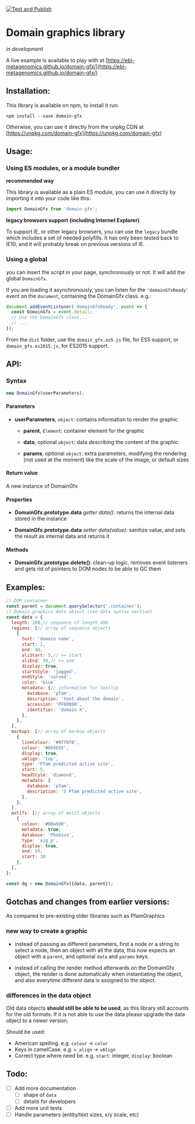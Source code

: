 [![Test and Publish](https://github.com/EBI-Metagenomics/domain-gfx/workflows/Test%20and%20Publish/badge.svg)](https://github.com/EBI-Metagenomics/domain-gfx/actions?query=workflow%3A%22Test+and+Publish%22)

# Domain graphics library

_in development_

A live example is available to play with at
[https://ebi-metagenomics.github.io/domain-gfx/](https://ebi-metagenomics.github.io/domain-gfx/)

## Installation:

This library is available on npm, to install it run:

`npm install --save domain-gfx`

Otherwise, you can use it directly from the unpkg CDN at
[https://unpkg.com/domain-gfx](https://unpkg.com/domain-gfx)

## Usage:

### Using ES modules, or a module bundler

**recommended way**

This library is available as a plain ES module, you can use it directly by
importing it into your code like this:

```js
import DomainGfx from 'domain-gfx';
```

**legacy browsers support (including Internet Explorer)**

To support IE, or other legacy browsers, you can use the `legacy` bundle which
includes a set of needed polyfills. It has only been tested back to IE10, and it
will probably break on previous versions of IE.

### Using a global

you can insert the script in your page, synchronously or not. It will add the
global `DomainGfx`.

If you are loading it asynchronously, you can listen for the `'domainGfxReady'`
event on the `document`, containing the DomainGfx class. e.g.:

```js
document.addEventListener('domainGfxReady', event => {
  const DomainGfx = event.detail;
  // Use the DomainGfx class...
  // ...
});
```

From the `dist` folder, use the `domain_gfx.es5.js` file, for ES5 support, or
`domain_gfx.es2015.js`, for ES2015 support.

## API:

### Syntax

```js
new DomainGfx(userParameters);
```

#### Parameters

* **userParameters**, `object`: contains information to render the graphic

  * **parent**, `Element`: container element for the graphic

  * **data**, optional `object`: data describing the content of the graphic

  * **params**, optional `object`: extra parameters, modifying the rendering
    (not used at the moment) like the scale of the image, or default sizes

#### Return value

A new instance of DomainGfx

#### Properties

* **DomainGfx.prototype.data** _getter data()_: returns the internal data stored
  in the instance

* **DomainGfx.prototype.data** _setter data(value)_: sanitize value, and sets
  the result as internal data and returns it

#### Methods

* **DomainGfx.prototype.delete()**: clean-up logic, removes event listeners and
  gets rid of pointers to DOM nodes to be able to GC them

## Examples:

```js
// DOM container
const parent = document.querySelector('.container');
// Domain graphics data object (see data syntax section)
const data = {
  length: 100,// sequence of length 400
  regions: [// array of sequence objects
    {
      text: 'domain name',
      start: 2,
      end: 40,
      aliStart: 5,// >= start
      aliEnd: 30,// <= end
      display: true,
      startStyle: 'jagged',
      endStyle: 'curved',
      color: 'blue'
      metadata: {// information for tooltip
        database: 'pfam',
        description: 'text about the domain',
        accession: 'PF00000',
        identifier: 'domain X',
      },
    },
  ],
  markups: [// array of markup objects
    {
      lineColour: '#0ff0f0',
      colour: '#bb5b55',
      display: true,
      vAlign: 'top',
      type: 'Pfam predicted active site',
      start: 5,
      headStyle: 'diamond',
      metadata: {
        database: 'pfam',
        description: 'S Pfam predicted active site',
      },
    },
  ],
  motifs: [// array of motif objects
    {
      colour: '#00a500',
      metadata: true,
      database: 'Phobius',
      type: 'sig_p',
      display: true,
      end: 50,
      start: 30
    },
  ],
};

const dg = new DomainGfx({data, parent});
```

## Gotchas and changes from earlier versions:

As compared to pre-existing older libraries such as PfamGraphics

### new way to create a graphic

* instead of passing as different parameters, first a node or a string to select
  a node, then an object with all the data, this now expects an object with a
  `parent`, and optional `data` and `params` keys.

* instead of calling the render method afterwards on the DomainGfx object, the
  render is done automatically when instantiating the object, and also everytime
  different data is assigned to the object.

### differences in the data object

Old data objects **should still be able to be used**, as this library still
accounts for the old formats. If it is not able to use the data please upgrade
the data object to a newer version.

Should be used:

* American spelling. e.g. `colour` -> `color`
* Keys in camelCase. e.g. `v_align` -> `vAlign`
* Correct type where need be. e.g. `start`: integer, `display`: boolean

## Todo:

* [ ] Add more documentation
  * [ ] shape of `data`
  * [ ] details for developers
* [ ] Add more unit tests
* [ ] Handle parameters (entity/text sizes, x/y scale, etc)

